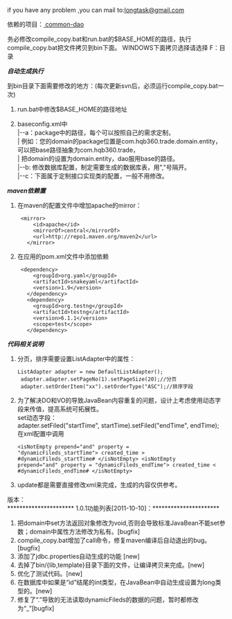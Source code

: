 if you have any problem ,you can mail to:longtask@gmail.com

依赖的项目：<a href="https://github.com/hoorace/common-dao"> common-dao </a>


务必修改compile_copy.bat和run.bat的$BASE_HOME的路径，执行compile_copy.bat把文件拷贝到bin下面。
WINDOWS下面拷贝选择请选择 F：目录

*********************************自动生成执行*********************************

到bin目录下面需要修改的地方：(每次更新svn后，必须运行compile_copy.bat一次)

1. run.bat中修改$BASE_HOME的路径地址

2. baseconfig.xml中 <br />
|--a：package中的路径，每个可以按照自己的需求定制，<br />
|   例如：您的domain的package位置是com.hqb360.trade.domain.entity，可以把base路径抽象为com.hqb360.trade，<br />
|   把domain的设置为domain.entity，dao服用base的路径。<br />
|--b: 修改数据库配置，制定需要生成的数据库表，用","号隔开。<br />
|--c：下面属于定制接口实现类的配置，一般不用修改。<br />

*********************************maven依赖置*********************************

1. 在maven的配置文件中增加apache的mirror：
   <pre><code> &lt;mirror&gt;
        &lt;id&gt;apache&lt;/id&gt;
        &lt;mirrorOf&gt;central&lt;/mirrorOf&gt;
        &lt;url&gt;http://repo1.maven.org/maven2&lt;/url&gt;
      &lt;/mirror&gt; 
   </code></pre>

2. 在应用的pom.xml文件中添加依赖
   <pre><code> &lt;dependency&gt;
        &lt;groupId&gt;org.yaml&lt;/groupId&gt;
        &lt;artifactId&gt;snakeyaml&lt;/artifactId&gt;
        &lt;version&gt;1.9&lt;/version&gt;
      &lt;/dependency&gt;
      &lt;dependency&gt;
        &lt;groupId&gt;org.testng&lt;/groupId&gt;
        &lt;artifactId&gt;testng&lt;/artifactId&gt;
        &lt;version&gt;6.1.1&lt;/version&gt;
        &lt;scope&gt;test&lt;/scope&gt;
      &lt;/dependency&gt;
   </code></pre>

*********************************代码相关说明*********************************

1. 分页，排序需要设置ListAdapter中的属性：<br />
    <pre><code>ListAdapter<PvsToday> adapter = new DefaultListAdapter<PvsToday>(); 
    adapter.adapter.setPageNo(1).setPageSize(20);//分页 
    adapter.setOrderItem("xx").setOrderType("ASC");//排序字段 </code></pre>
2. 为了解决DO和VO的导致JavaBean内容重复的问题，设计上考虑使用动态字段来传值，提高系统可拓展性。 <br />
    set动态字段： <br />
        adapter.setFiled("startTime", startTime).setFiled("endTime", endTime); <br />
    在xml配置中调用 <br />
        <pre><code>&lt;isNotEmpty prepend="and" property = "dynamicFileds_startTime"&gt; 
            created_time &gt; #dynamicFileds_startTime# 
        &lt;/isNotEmpty&gt; 
        &lt;isNotEmpty prepend="and" property = "dynamicFileds_endTime"&gt; 
            created_time &lt; #dynamicFileds_endTime# 
        &lt;/isNotEmpty&gt; </code></pre>
3. update都是需要直接修改xml来完成，生成的内容仅供参考。 <br />


版本：<br />
********************** 1.0.1功能列表[2011-10-10]：**********************

1. 把domain中set方法返回对象修改为void,否则会导致标准JavaBean不能set参数；domain中属性方法修改为私有。[bugfix] <br />
2. compile_copy.bat增加了call命令，修复maven编译后自动退出的bug。[bugfix] <br />
3. 添加了jdbc.properties自动生成的功能 [new] <br />
4. 去掉了bin/{lib,template}目录下面的文件，让编译拷贝来完成。[new] <br />
5. 优化了测试代码。[new] <br />
6. 在数据库中如果是“id”结尾的int类型，在JavaBean中自动生成设置为long类型的。[new] <br />
7. 修复了“.”导致的无法读取dynamicFileds的数据的问题，暂时都修改为“_”[bugfix] <br />
